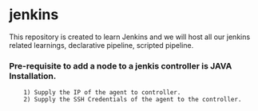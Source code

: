 # jenkins

This repository is created to learn Jenkins and we will host all our jenkins related learnings, declarative pipeline, scripted pipeline.

### Pre-requisite to add a node to a jenkis controller is JAVA Installation.

```
    1) Supply the IP of the agent to controller.
    2) Supply the SSH Credentials of the agent to the controller.
```
